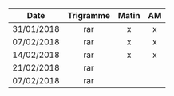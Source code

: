 |Date | Trigramme | Matin  | AM  |
|-----|:---------:|:------:|:---:|
| 31/01/2018 | rar |    x  |  x  |
| 07/02/2018 | rar |    x  |  x  |
| 14/02/2018 | rar |    x  |  x  |
| 21/02/2018 | rar |       |     |
| 07/02/2018 | rar |       |     |
